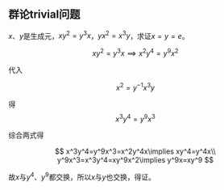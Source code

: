 ## 群论trivial问题
$x$、$y$是生成元，$xy^2=y^3x$，$yx^2=x^3y$，求证$x=y=e$。

$$
xy^2=y^3x\implies x^2y^4=y^9x^2
$$

代入

$$
x^2=y^{-1}x^3y
$$

得
$$
x^3y^4=y^9x^3
$$

综合两式得

$$
x^3y^4=y^9x^3=x^2y^4x\implies xy^4=y^4x\\
y^9x^3=x^3y^4=xy^9x^2\implies y^9x=xy^9
$$

故$x$与$y^4$、$y^9$都交换，所以$x$与$y$也交换，得证。

